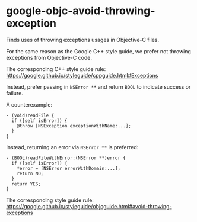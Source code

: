 # google-objc-avoid-throwing-exception

Finds uses of throwing exceptions usages in Objective-C files.

For the same reason as the Google C++ style guide, we prefer not
throwing exceptions from Objective-C code.

The corresponding C++ style guide rule:
<https://google.github.io/styleguide/cppguide.html#Exceptions>

Instead, prefer passing in `NSError **` and return `BOOL` to indicate
success or failure.

A counterexample:

``` objc
- (void)readFile {
  if ([self isError]) {
    @throw [NSException exceptionWithName:...];
  }
}
```

Instead, returning an error via `NSError **` is preferred:

``` objc
- (BOOL)readFileWithError:(NSError **)error {
  if ([self isError]) {
    *error = [NSError errorWithDomain:...];
    return NO;
  }
  return YES;
}
```

The corresponding style guide rule:
<https://google.github.io/styleguide/objcguide.html#avoid-throwing-exceptions>
